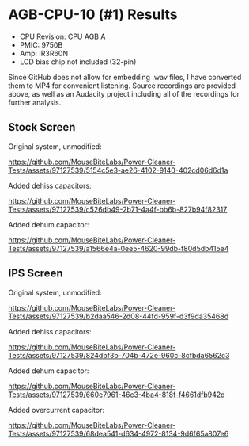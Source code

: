 # AGB-CPU-10 (#1) Results

- CPU Revision: CPU AGB A
- PMIC: 9750B
- Amp: IR3R60N
- LCD bias chip not included (32-pin)

Since GitHub does not allow for embedding .wav files, I have converted them to MP4 for convenient listening. Source recordings are provided above, as well as an Audacity project including all of the recordings for further analysis.

## Stock Screen

Original system, unmodified: 

https://github.com/MouseBiteLabs/Power-Cleaner-Tests/assets/97127539/5154c5e3-ae26-4102-9140-402cd06d6d1a

Added dehiss capacitors:

https://github.com/MouseBiteLabs/Power-Cleaner-Tests/assets/97127539/c526db49-2b71-4a4f-bb6b-827b94f82317

Added dehum capacitor:

https://github.com/MouseBiteLabs/Power-Cleaner-Tests/assets/97127539/a1566e4a-0ee5-4620-99db-f80d5db415e4

## IPS Screen

Original system, unmodified:

https://github.com/MouseBiteLabs/Power-Cleaner-Tests/assets/97127539/b2daa546-2d08-44fd-959f-d3f9da35468d

Added dehiss capacitors:

https://github.com/MouseBiteLabs/Power-Cleaner-Tests/assets/97127539/824dbf3b-704b-472e-960c-8cfbda6562c3

Added dehum capacitor:

https://github.com/MouseBiteLabs/Power-Cleaner-Tests/assets/97127539/660e7961-46c3-4ba4-818f-f4661dfb942d

Added overcurrent capacitor:

https://github.com/MouseBiteLabs/Power-Cleaner-Tests/assets/97127539/68dea541-d634-4972-8134-9d6f65a807e6

